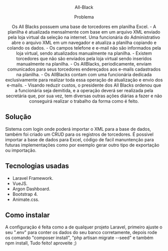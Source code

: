 <p align="center">All-Black</p>

<p align="center">Problema</p>
<p align="center">
Os All Blacks possuem uma base de torcedores em planilha Excel.
- A planilha é atualizada mensalmente com base em um arquivo XML enviado pela
loja virtual da seleção na internet. Uma funcionária do Administrativo abre o arquivo
XML em um navegador e atualiza a planilha copiando e colando os dados.
- Os campos telefone e e-mail não são informados pela loja virtual, sendo atualizados
manualmente na planilha.
- Existem torcedores que não são enviados pela loja virtual sendo inseridos
manualmente na planilha.
- Os AllBlacks, periodicamente, enviam comunicados para seus torcedores
endereçados aos e-mails cadastrados na planilha.
- Os AllBlacks contam com uma funcionária dedicada exclusivamente para realizar
toda essa operação de atualização e envio dos e-mails.
- Visando reduzir custos, o presidente dos All Blacks ordenou que a funcionária seja
demitida, e a operação deverá ser realizada pela secretária que, por sua vez, tem
diversas outras ações diárias a fazer e não conseguirá realizar o trabalho da forma
como é feito.
</p>

## Solução

Sistema com login onde poderá importar o XML para a base de dados, também foi criado um CRUD para os registros de torcedores. É possivel importar a base de dados para Excel,
código de facil manuntenção para futuras implementações como por exemplo gerar outro tipo de exportação ou importação.

## Tecnologias usadas
- Laravel Framework. 
- VueJS.
- Argon Dashboard.
- Bootstrap 4.
- Animate.css.

## Como instalar

A configuração é feita como a de qualquer projeto Laravel, primeiro ajuste o seu ".env" para conter os dados do seu banco corretamente, depois rode os comando "composer install",
"php artisan migrate --seed" e também npm install, Tudo feito! aproveite ;)
